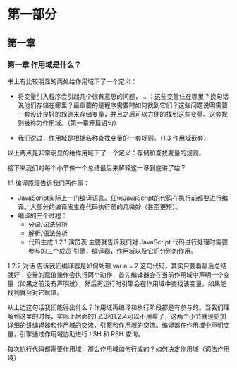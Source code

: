 # 第一部分

## 第一章 

### 第一章 作用域是什么？

书上有比较明显的两处给作用域下了一个定义：
* 将变量引入程序会引起几个很有意思的问题，... ：这些变量住在哪里？换句话说他们存储在哪里？最重要的是程序需要时如何找到它们？这些问题说明需要一套设计良好的规则来存储变量，并且之后可以方便的找到这些变量。这套规则被称为作用域。（第一章开篇语句）

* 我们说过，作用域是根据名称查找变量的一套规则。（1.3 作用域嵌套）

以上两点是非常明显的给作用域下了一个定义：存储和查找变量的规则。

接下来我们对每个小节做一个总结最后来解释这一章到底讲了啥？

1.1 编译原理告诉我们两件事：
* JavaScript实际上一门编译语言。任何JavaScript的代码在执行前都要进行编译。大部分的编译发生在代码执行前的几微妙（甚至更短）。
* 编译的三个过程：
  * 分词/词法分析
  * 解析/语法分析
  * 代码生成
1.2.1 演员表
主要就告诉我们对 JavaScript 代码进行处理时需要参与的三个成员 引擎，编译器，作用域以及它们分别的作用。

1.2.2 对话
告诉我们编译器是如何处理 var a = 2 这句代码，其实只要看最后总结就好：变量的赋值操作会执行两个动作，首先编译器会在当前作用域中声明一个变量（如果之前没有声明过），然后再运行时引擎会在作用域中查找该变量。如果能找到就会对它赋值。

从上边这句话我们能得出什么？作用域再编译和执行阶段都是有参与的。当我们理解到这里的时候，实际上后面的1.2.3和1.2.4可以不用看了，这两个小节就是更加详细的讲编译器和作用域的交流，引擎和作用域的交流。编译器在作用域中声明变量，引擎通过作用域协助进行 LSH 和 RSH 查询。

每次执行代码都需要作用域，那么作用域如何行成的？如何决定作用域（词法作用域）




